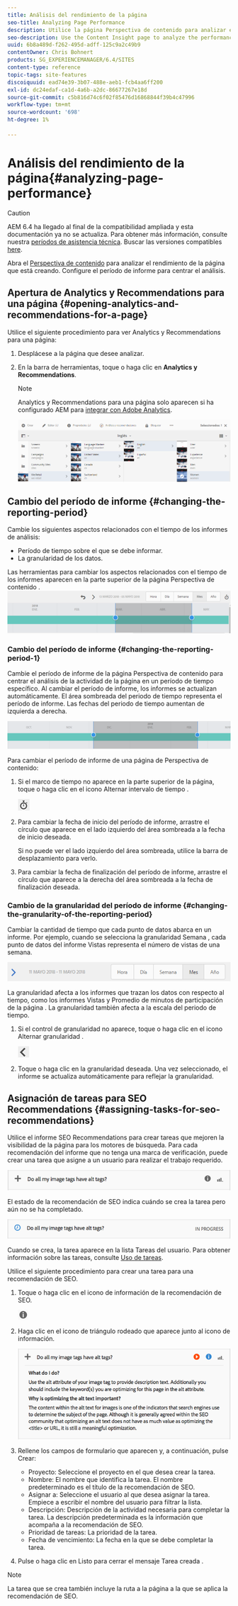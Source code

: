 ```yaml
---
title: Análisis del rendimiento de la página
seo-title: Analyzing Page Performance
description: Utilice la página Perspectiva de contenido para analizar el rendimiento de la página que esté creando
seo-description: Use the Content Insight page to analyze the performance of the page that you are authoring
uuid: 6b8a489d-f262-495d-adff-125c9a2c49b9
contentOwner: Chris Bohnert
products: SG_EXPERIENCEMANAGER/6.4/SITES
content-type: reference
topic-tags: site-features
discoiquuid: ead74e39-3b07-488e-aeb1-fcb4aa6ff200
exl-id: dc24edaf-ca1d-4a6b-a2dc-86677267e18d
source-git-commit: c5b816d74c6f02f85476d16868844f39b4c47996
workflow-type: tm+mt
source-wordcount: '698'
ht-degree: 1%

---
```


# Análisis del rendimiento de la página{#analyzing-page-performance}

>[!CAUTION]
>
>AEM 6.4 ha llegado al final de la compatibilidad ampliada y esta documentación ya no se actualiza. Para obtener más información, consulte nuestra [períodos de asistencia técnica](https://helpx.adobe.com/es/support/programs/eol-matrix.html). Buscar las versiones compatibles [here](https://experienceleague.adobe.com/docs/).

Abra el [Perspectiva de contenido](/help/sites-authoring/content-insights.md) para analizar el rendimiento de la página que está creando. Configure el período de informe para centrar el análisis.

## Apertura de Analytics y Recommendations para una página {#opening-analytics-and-recommendations-for-a-page}

Utilice el siguiente procedimiento para ver Analytics y Recommendations para una página:

1. Desplácese a la página que desee analizar.
1. En la barra de herramientas, toque o haga clic en **Analytics y Recommendations**.

   >[!NOTE]
   >
   >Analytics y Recommendations para una página solo aparecen si ha configurado AEM para [integrar con Adobe Analytics](/help/sites-administering/adobeanalytics-connect.md).

   ![screen_shot_2017-11-29at135651](assets/screen_shot_2017-11-29at135651.png)

## Cambio del período de informe {#changing-the-reporting-period}

Cambie los siguientes aspectos relacionados con el tiempo de los informes de análisis:

* Período de tiempo sobre el que se debe informar.
* La granularidad de los datos.

Las herramientas para cambiar los aspectos relacionados con el tiempo de los informes aparecen en la parte superior de la página Perspectiva de contenido . ![chlimage_1-249](assets/chlimage_1-249.png)

### Cambio del período de informe {#changing-the-reporting-period-1}

Cambie el período de informe de la página Perspectiva de contenido para centrar el análisis de la actividad de la página en un período de tiempo específico. Al cambiar el período de informe, los informes se actualizan automáticamente. El área sombreada del periodo de tiempo representa el período de informe. Las fechas del periodo de tiempo aumentan de izquierda a derecha.

![chlimage_1-250](assets/chlimage_1-250.png)

Para cambiar el período de informe de una página de Perspectiva de contenido:

1. Si el marco de tiempo no aparece en la parte superior de la página, toque o haga clic en el icono Alternar intervalo de tiempo .

   ![](do-not-localize/chlimage_1-22.png)

1. Para cambiar la fecha de inicio del período de informe, arrastre el círculo que aparece en el lado izquierdo del área sombreada a la fecha de inicio deseada.

   Si no puede ver el lado izquierdo del área sombreada, utilice la barra de desplazamiento para verlo.

1. Para cambiar la fecha de finalización del período de informe, arrastre el círculo que aparece a la derecha del área sombreada a la fecha de finalización deseada.

### Cambio de la granularidad del período de informe {#changing-the-granularity-of-the-reporting-period}

Cambiar la cantidad de tiempo que cada punto de datos abarca en un informe. Por ejemplo, cuando se selecciona la granularidad Semana , cada punto de datos del informe Vistas representa el número de vistas de una semana.

![screen_shot_2017-11-29at141001](assets/screen_shot_2017-11-29at141001.png)

La granularidad afecta a los informes que trazan los datos con respecto al tiempo, como los informes Vistas y Promedio de minutos de participación de la página . La granularidad también afecta a la escala del periodo de tiempo.

1. Si el control de granularidad no aparece, toque o haga clic en el icono Alternar granularidad .

   ![chlimage_1-251](assets/chlimage_1-251.png)

1. Toque o haga clic en la granularidad deseada. Una vez seleccionado, el informe se actualiza automáticamente para reflejar la granularidad.

## Asignación de tareas para SEO Recommendations {#assigning-tasks-for-seo-recommendations}

Utilice el informe SEO Recommendations para crear tareas que mejoren la visibilidad de la página para los motores de búsqueda. Para cada recomendación del informe que no tenga una marca de verificación, puede crear una tarea que asigne a un usuario para realizar el trabajo requerido.

![chlimage_1-252](assets/chlimage_1-252.png)

El estado de la recomendación de SEO indica cuándo se crea la tarea pero aún no se ha completado.

![chlimage_1-253](assets/chlimage_1-253.png)

Cuando se crea, la tarea aparece en la lista Tareas del usuario. Para obtener información sobre las tareas, consulte [Uso de tareas](/help/sites-authoring/task-content.md).

Utilice el siguiente procedimiento para crear una tarea para una recomendación de SEO.

1. Toque o haga clic en el icono de información de la recomendación de SEO.

   ![](do-not-localize/chlimage_1-23.png)

1. Haga clic en el icono de triángulo rodeado que aparece junto al icono de información.

   ![chlimage_1-254](assets/chlimage_1-254.png)

1. Rellene los campos de formulario que aparecen y, a continuación, pulse Crear:

   * Proyecto: Seleccione el proyecto en el que desea crear la tarea.
   * Nombre: El nombre que identifica la tarea. El nombre predeterminado es el título de la recomendación de SEO.
   * Asignar a: Seleccione el usuario al que desea asignar la tarea. Empiece a escribir el nombre del usuario para filtrar la lista.
   * Descripción: Descripción de la actividad necesaria para completar la tarea. La descripción predeterminada es la información que acompaña a la recomendación de SEO.
   * Prioridad de tareas: La prioridad de la tarea.
   * Fecha de vencimiento: La fecha en la que se debe completar la tarea.

1. Pulse o haga clic en Listo para cerrar el mensaje Tarea creada .

>[!NOTE]
>
>La tarea que se crea también incluye la ruta a la página a la que se aplica la recomendación de SEO.
